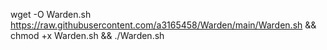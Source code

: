 wget -O Warden.sh https://raw.githubusercontent.com/a3165458/Warden/main/Warden.sh && chmod +x Warden.sh && ./Warden.sh
